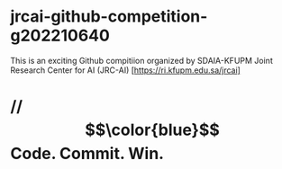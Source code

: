 # jrcai-github-competition-g202210640
This is an exciting Github compitiion organized by SDAIA-KFUPM Joint Research Center for AI (JRC-AI) [https://ri.kfupm.edu.sa/jrcai]

# // $$\color{blue}$$Code. Commit. Win.
